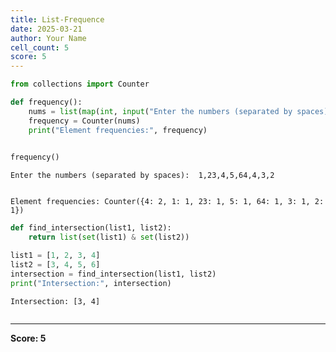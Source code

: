 ```yaml
---
title: List-Frequence
date: 2025-03-21
author: Your Name
cell_count: 5
score: 5
---
```


```python
from collections import Counter
```


```python
def frequency():
    nums = list(map(int, input("Enter the numbers (separated by spaces): ").split(',')))
    frequency = Counter(nums)
    print("Element frequencies:", frequency)
    
```


```python
frequency()
```

    Enter the numbers (separated by spaces):  1,23,4,5,64,4,3,2


    Element frequencies: Counter({4: 2, 1: 1, 23: 1, 5: 1, 64: 1, 3: 1, 2: 1})



```python
def find_intersection(list1, list2):
    return list(set(list1) & set(list2))

list1 = [1, 2, 3, 4]
list2 = [3, 4, 5, 6]
intersection = find_intersection(list1, list2)
print("Intersection:", intersection)
```

    Intersection: [3, 4]



```python

```


---
**Score: 5**